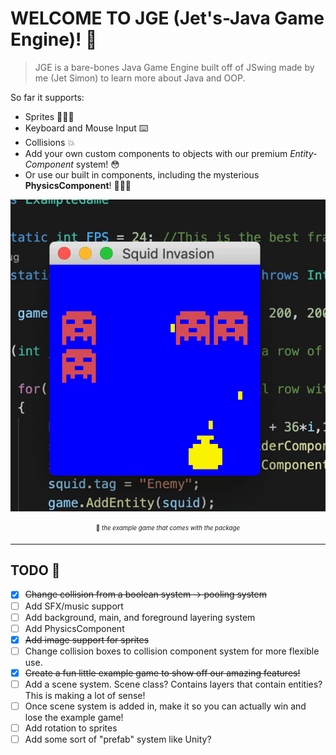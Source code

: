 # WELCOME TO JGE (Jet's-Java Game Engine)! 👋 

> JGE is a bare-bones Java Game Engine built off of JSwing made by me (Jet Simon) to learn more about Java and OOP.

So far it supports:

* Sprites 👨🏽‍🎨
* Keyboard and Mouse Input ⌨️
* Collisions 💥
* Add your own custom components to objects with our premium *Entity-Component* system! 😳
* Or use our built in components, including the mysterious **PhysicsComponent**! 🕵🏾‍♂️

<div style="text-align:center">

![](example.gif)

<sub><sup>👾 *the example game that comes with the package*</sub></sup>

</div>

---

## TODO 📝

- [X] ~~Change collision from a boolean system -> pooling system~~
- [ ] Add SFX/music support
- [ ] Add background, main, and foreground layering system
- [ ] Add PhysicsComponent
- [X] ~~Add image support for sprites~~
- [ ] Change collision boxes to collision component system for more flexible use.
- [X] ~~Create a fun little example game to show off our amazing features!~~
- [ ] Add a scene system. Scene class? Contains layers that contain entities? This is making a lot of sense!
- [ ] Once scene system is added in, make it so you can actually win and lose the example game!
- [ ] Add rotation to sprites
- [ ] Add some sort of "prefab" system like Unity?